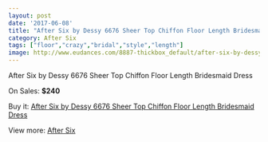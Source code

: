 ```yaml
---
layout: post
date: '2017-06-08'
title: "After Six by Dessy 6676 Sheer Top Chiffon Floor Length Bridesmaid Dress"
category: After Six
tags: ["floor","crazy","bridal","style","length"]
image: http://www.eudances.com/8887-thickbox_default/after-six-by-dessy-6676-sheer-top-chiffon-floor-length-bridesmaid-dress.jpg
---
```

After Six by Dessy 6676 Sheer Top Chiffon Floor Length Bridesmaid Dress

On Sales: **$240**
<a href="https://www.eudances.com/en/after-six/2992-after-six-by-dessy-6676-sheer-top-chiffon-floor-length-bridesmaid-dress.html"><amp-img layout="responsive" width="600" height="600" src="//www.eudances.com/8887-thickbox_default/after-six-by-dessy-6676-sheer-top-chiffon-floor-length-bridesmaid-dress.jpg" alt="After Six by Dessy 6676 Sheer Top Chiffon Floor Length Bridesmaid Dress 0" /></a>
<a href="https://www.eudances.com/en/after-six/2992-after-six-by-dessy-6676-sheer-top-chiffon-floor-length-bridesmaid-dress.html"><amp-img layout="responsive" width="600" height="600" src="//www.eudances.com/8890-thickbox_default/after-six-by-dessy-6676-sheer-top-chiffon-floor-length-bridesmaid-dress.jpg" alt="After Six by Dessy 6676 Sheer Top Chiffon Floor Length Bridesmaid Dress 1" /></a>
<a href="https://www.eudances.com/en/after-six/2992-after-six-by-dessy-6676-sheer-top-chiffon-floor-length-bridesmaid-dress.html"><amp-img layout="responsive" width="600" height="600" src="//www.eudances.com/8889-thickbox_default/after-six-by-dessy-6676-sheer-top-chiffon-floor-length-bridesmaid-dress.jpg" alt="After Six by Dessy 6676 Sheer Top Chiffon Floor Length Bridesmaid Dress 2" /></a>
<a href="https://www.eudances.com/en/after-six/2992-after-six-by-dessy-6676-sheer-top-chiffon-floor-length-bridesmaid-dress.html"><amp-img layout="responsive" width="600" height="600" src="//www.eudances.com/8888-thickbox_default/after-six-by-dessy-6676-sheer-top-chiffon-floor-length-bridesmaid-dress.jpg" alt="After Six by Dessy 6676 Sheer Top Chiffon Floor Length Bridesmaid Dress 3" /></a>

Buy it: [After Six by Dessy 6676 Sheer Top Chiffon Floor Length Bridesmaid Dress](https://www.eudances.com/en/after-six/2992-after-six-by-dessy-6676-sheer-top-chiffon-floor-length-bridesmaid-dress.html "After Six by Dessy 6676 Sheer Top Chiffon Floor Length Bridesmaid Dress")

View more: [After Six](https://www.eudances.com/en/50-after-six "After Six")